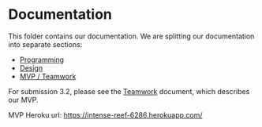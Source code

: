 # Documentation

This folder contains our documentation.  We are splitting our documentation into separate sections: 

* [Programming](Programming.md)
* [Design](Design.md)
* [MVP / Teamwork](Teamwork.md)

For submission 3.2, please see the [Teamwork](Teamwork.md) document, which describes our MVP.

MVP Heroku url: https://intense-reef-6286.herokuapp.com/ 